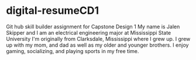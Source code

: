 # digital-resumeCD1
Git hub skill builder assignment for Capstone Design 1
My name is Jalen Skipper and I am an electrical engineering major at Mississippi State University
I'm originally from Clarksdale, Mississippi where I grew up. I grew up with my mom, and dad as well as my older and younger brothers.
I enjoy gaming, socializing, and playing sports in my free time.
